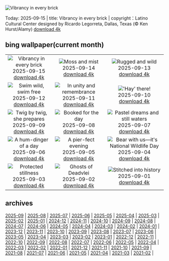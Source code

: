 ![Vibrancy in every brick](https://cn.bing.com/th?id=OHR.DallasLegorreta_EN-US9050675226_UHD.jpg&w=1000)

Today: 2025-09-15 | title: Vibrancy in every brick | copyright：Latino Cultural Center designed by Ricardo Legorreta, Dallas, Texas (© Ken Hurst/Alamy) [download 4k](https://cn.bing.com/th?id=OHR.DallasLegorreta_EN-US9050675226_UHD.jpg)

## bing wallpaper(current month)

|  |  |  |
| :----: | :----: | :----: |
| ![Vibrancy in every brick](https://cn.bing.com/th?id=OHR.DallasLegorreta_EN-US9050675226_UHD.jpg&pid=hp&w=384&h=216&rs=1&c=4) <br/>2025-09-15 [download 4k](https://cn.bing.com/th?id=OHR.DallasLegorreta_EN-US9050675226_UHD.jpg)| ![Moss and mist](https://cn.bing.com/th?id=OHR.HohWaterfall_EN-US9003533736_UHD.jpg&pid=hp&w=384&h=216&rs=1&c=4) <br/>2025-09-14 [download 4k](https://cn.bing.com/th?id=OHR.HohWaterfall_EN-US9003533736_UHD.jpg)| ![Rugged and wild](https://cn.bing.com/th?id=OHR.PointReyesSeashore_EN-US8949381326_UHD.jpg&pid=hp&w=384&h=216&rs=1&c=4) <br/>2025-09-13 [download 4k](https://cn.bing.com/th?id=OHR.PointReyesSeashore_EN-US8949381326_UHD.jpg)|
| ![Swim wild, swim free](https://cn.bing.com/th?id=OHR.SpinnerDolphins_EN-US8860882818_UHD.jpg&pid=hp&w=384&h=216&rs=1&c=4) <br/>2025-09-12 [download 4k](https://cn.bing.com/th?id=OHR.SpinnerDolphins_EN-US8860882818_UHD.jpg)| ![In unity and remembrance](https://cn.bing.com/th?id=OHR.LibertyManhattan_EN-US8781721086_UHD.jpg&pid=hp&w=384&h=216&rs=1&c=4) <br/>2025-09-11 [download 4k](https://cn.bing.com/th?id=OHR.LibertyManhattan_EN-US8781721086_UHD.jpg)| !['Hay' there!](https://cn.bing.com/th?id=OHR.YorkshireHay_EN-US8523120193_UHD.jpg&pid=hp&w=384&h=216&rs=1&c=4) <br/>2025-09-10 [download 4k](https://cn.bing.com/th?id=OHR.YorkshireHay_EN-US8523120193_UHD.jpg)|
| ![Twig by twig, she prepares](https://cn.bing.com/th?id=OHR.SwissSquirrel_EN-US8185093853_UHD.jpg&pid=hp&w=384&h=216&rs=1&c=4) <br/>2025-09-09 [download 4k](https://cn.bing.com/th?id=OHR.SwissSquirrel_EN-US8185093853_UHD.jpg)| ![Booked for the day](https://cn.bing.com/th?id=OHR.OrchardLibrary_EN-US8095609746_UHD.jpg&pid=hp&w=384&h=216&rs=1&c=4) <br/>2025-09-08 [download 4k](https://cn.bing.com/th?id=OHR.OrchardLibrary_EN-US8095609746_UHD.jpg)| ![Pastel dreams and still waters](https://cn.bing.com/th?id=OHR.BlueGdansk_EN-US8032283831_UHD.jpg&pid=hp&w=384&h=216&rs=1&c=4) <br/>2025-09-07 [download 4k](https://cn.bing.com/th?id=OHR.BlueGdansk_EN-US8032283831_UHD.jpg)|
| ![A hum-dinger of a day](https://cn.bing.com/th?id=OHR.RufousHummer_EN-US7346003108_UHD.jpg&pid=hp&w=384&h=216&rs=1&c=4) <br/>2025-09-06 [download 4k](https://cn.bing.com/th?id=OHR.RufousHummer_EN-US7346003108_UHD.jpg)| ![A pier-fect evening](https://cn.bing.com/th?id=OHR.SunsetPier_EN-US7261804528_UHD.jpg&pid=hp&w=384&h=216&rs=1&c=4) <br/>2025-09-05 [download 4k](https://cn.bing.com/th?id=OHR.SunsetPier_EN-US7261804528_UHD.jpg)| ![Bear with us—it's National Wildlife Day](https://cn.bing.com/th?id=OHR.WrestlingBears_EN-US4338158114_UHD.jpg&pid=hp&w=384&h=216&rs=1&c=4) <br/>2025-09-04 [download 4k](https://cn.bing.com/th?id=OHR.WrestlingBears_EN-US4338158114_UHD.jpg)|
| ![Protected stillness](https://cn.bing.com/th?id=OHR.MinnesotaWaters_EN-US4282198656_UHD.jpg&pid=hp&w=384&h=216&rs=1&c=4) <br/>2025-09-03 [download 4k](https://cn.bing.com/th?id=OHR.MinnesotaWaters_EN-US4282198656_UHD.jpg)| ![Ghosts of Deadvlei](https://cn.bing.com/th?id=OHR.DeadvleiTrees_EN-US4233800313_UHD.jpg&pid=hp&w=384&h=216&rs=1&c=4) <br/>2025-09-02 [download 4k](https://cn.bing.com/th?id=OHR.DeadvleiTrees_EN-US4233800313_UHD.jpg)| ![Stitched into history](https://cn.bing.com/th?id=OHR.LaborDayChicago_EN-US3947410593_UHD.jpg&pid=hp&w=384&h=216&rs=1&c=4) <br/>2025-09-01 [download 4k](https://cn.bing.com/th?id=OHR.LaborDayChicago_EN-US3947410593_UHD.jpg)|

## archives

[2025-09](./archives/2025-09.md) | [2025-08](./archives/2025-08.md) | [2025-07](./archives/2025-07.md) | [2025-06](./archives/2025-06.md) | [2025-05](./archives/2025-05.md) | [2025-04](./archives/2025-04.md) | [2025-03](./archives/2025-03.md) | [2025-02](./archives/2025-02.md) |
[2025-01](./archives/2025-01.md) | [2024-12](./archives/2024-12.md) | [2024-11](./archives/2024-11.md) | [2024-10](./archives/2024-10.md) | [2024-09](./archives/2024-09.md) | [2024-08](./archives/2024-08.md) | [2024-07](./archives/2024-07.md) | [2024-06](./archives/2024-06.md) |
[2024-05](./archives/2024-05.md) | [2024-04](./archives/2024-04.md) | [2024-03](./archives/2024-03.md) | [2024-02](./archives/2024-02.md) | [2024-01](./archives/2024-01.md) | [2023-12](./archives/2023-12.md) | [2023-11](./archives/2023-11.md) | [2023-10](./archives/2023-10.md) |
[2023-09](./archives/2023-09.md) | [2023-08](./archives/2023-08.md) | [2023-07](./archives/2023-07.md) | [2023-06](./archives/2023-06.md) | [2023-05](./archives/2023-05.md) | [2023-04](./archives/2023-04.md) | [2023-03](./archives/2023-03.md) | [2023-02](./archives/2023-02.md) |
[2023-01](./archives/2023-01.md) | [2022-12](./archives/2022-12.md) | [2022-11](./archives/2022-11.md) | [2022-10](./archives/2022-10.md) | [2022-09](./archives/2022-09.md) | [2022-08](./archives/2022-08.md) | [2022-07](./archives/2022-07.md) | [2022-06](./archives/2022-06.md) |
[2022-05](./archives/2022-05.md) | [2022-04](./archives/2022-04.md) | [2022-03](./archives/2022-03.md) | [2022-02](./archives/2022-02.md) | [2022-01](./archives/2022-01.md) | [2021-12](./archives/2021-12.md) | [2021-11](./archives/2021-11.md) | [2021-10](./archives/2021-10.md) |
[2021-09](./archives/2021-09.md) | [2021-08](./archives/2021-08.md) | [2021-07](./archives/2021-07.md) | [2021-06](./archives/2021-06.md) | [2021-05](./archives/2021-05.md) | [2021-04](./archives/2021-04.md) | [2021-03](./archives/2021-03.md) | [2021-02](./archives/2021-02.md) |
